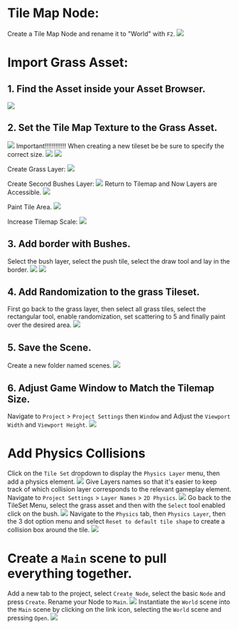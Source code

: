 # Tile Map Node:
Create a Tile Map Node and rename it to "World" with `F2`.
![](Pictures/Create%20Tile%20Map%20Node.png)
# Import Grass Asset:

## 1. Find the Asset inside your Asset Browser.
![](Pictures/Import%20Grass%20Asset.png)
## 2. Set the Tile Map Texture to the Grass Asset.
![](Pictures/Set%20Tilemap%20Texture.png)
Important!!!!!!!!!!!!
When creating a new tileset be be sure to specify the correct size.
![](Pictures/Drag%20Grass%20into%20Tileset.png)
![](Pictures/Tile%20Split.png)

Create Grass Layer:
![](Pictures/Create%20Grass%20Layer.png)

Create Second Bushes Layer:
![](Pictures/Add%20Layer%20Element.png)
Return to Tilemap and Now Layers are Accessible.
![](Pictures/Select%20Layer%20in%20Tilemap.png)

Paint Tile Area.
![](Pictures/Add%20Tilesets%20to%20Scene.png)

Increase Tilemap Scale:
![](Pictures/Scale%20Tilemap.png)
## 3. Add border with Bushes.

Select the bush layer, select the push tile, select the draw tool and lay in the border.
![](Pictures/Add%20Bush%20Border.png)
![](Pictures/Bush%20Border.png)

## 4. Add Randomization to the grass Tileset.

First go back to the grass layer, then select all grass tiles, select the rectangular tool, enable randomization, set scattering to 5 and finally paint over the desired area.
![](Pictures/Randomized%20Tileset.png)
## 5. Save the Scene.

Create a new folder named scenes.
![](Pictures/Create%20Scenes%20Folder.png)

## 6. Adjust Game Window to Match the Tilemap Size.

Navigate to `Project` > `Project Settings` then `Window` and Adjust the `Viewport Width` and `Viewport Height`.
![](Pictures/Change%20Window%20Size.png)

# Add Physics Collisions

Click on the `Tile Set` dropdown to display the `Physics Layer` menu, then add a physics element.
![](Pictures/Set%20Tilemap%20Collision.png)
Give Layers names so that it's easier to keep track of which collision layer corresponds to the relevant gameplay element. Navigate to `Project Settings` > `Layer Names` > `2D Physics`.
![](Pictures/Collision%20Names.png)
Go back to the TileSet Menu, select the grass asset and then with the `Select` tool enabled click on the bush.
![](Pictures/Select%20Bush%20Tile%20to%20add%20Collision.png)
Navigate to the `Physics` tab, then `Physics Layer`, then the 3 dot option menu and select `Reset to default tile shape` to create a collision box around the tile.
![](Pictures/Add%20Bush%20Collision%20Box.png)

# Create a `Main` scene to pull everything together.

Add a new tab to the project, select `Create Node`, select the basic `Node` and press `Create`. Rename your Node to `Main`.
![](Pictures/Create%20Main%20Scene.png)
Instantiate the `World` scene into the `Main` scene by clicking on the link icon, selecting the `World` scene and pressing `Open`.
![](Pictures/Instantiate%20Child%20Scene.png)
